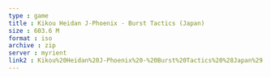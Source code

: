 ```yaml
---
type : game
title : Kikou Heidan J-Phoenix - Burst Tactics (Japan)
size : 603.6 M
format : iso
archive : zip
server : myrient
link2 : Kikou%20Heidan%20J-Phoenix%20-%20Burst%20Tactics%20%28Japan%29
---
```

